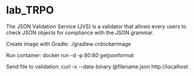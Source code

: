 # lab_TRPO

The JSON Validation Service (JVS) is a validator that allows every users to check JSON objects for compliance with the JSON grammar.

Create image with Gradle:
./gradlew crdockerimage 

Run container:
docker run -d -p 80:80 getjsonformat

Send file to validation: 
curl -s --data-binary @filename.json http://localhost
